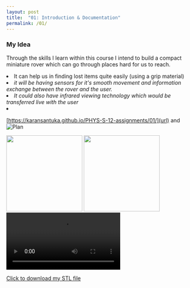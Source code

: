```yaml
---
layout: post
title:  "01: Introduction & Documentation"
permalink: /01/
---
```


### My Idea

Through the skills I learn within this course I intend to build a compact miniature rover which can go through places hard for us to reach.
<li>It can help us in finding lost items quite easily (using a grip material)<li>
<i>it will be having sensors for it's smooth movement and information exchange between the rover and the user.<li>
It could also have infrared viewing technology which would be transferred live with the user<li></i>



<!-- You can include comments that will not be translated to HTML -->

<!-- You can include links and images in the following format: -->

[https://karansantuka.github.io/PHYS-S-12-assignments/01/](url) and ![Plan](Thought.jpg)


<!-- Or, you can also directly include HTML, for example to make a split image -->

<img src="Thought.jpg" style="height: 200px; max-width: 48%">
<img src="board2.jpg" style="height: 200px; max-width: 48%">

<!-- You can also use HTML tags to include a video -->
<video controls>
	<source src="demo.mp4" type="video/mp4">
</video>

<!-- Or to add a download link to any (reasonably small) file in your permalink directory -->

<a href='cube.stl' download>Click to download my STL file</a>

